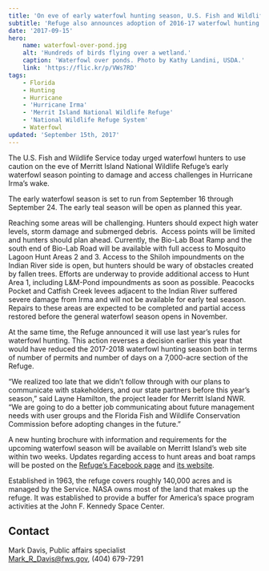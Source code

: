 ```yaml
---
title: 'On eve of early waterfowl hunting season, U.S. Fish and Wildlife Service’s Merritt Island NWR urges caution related to Hurricane Irma damage'
subtitle: 'Refuge also announces adoption of 2016-17 waterfowl hunting rules, reversing changes planned for upcoming hunting season'
date: '2017-09-15'
hero:
    name: waterfowl-over-pond.jpg
    alt: 'Hundreds of birds flying over a wetland.'
    caption: 'Waterfowl over ponds. Photo by Kathy Landini, USDA.'
    link: 'https://flic.kr/p/VWs7RD'
tags:
    - Florida
    - Hunting
    - Hurricane
    - 'Hurricane Irma'
    - 'Merrit Island National Wildlife Refuge'
    - 'National Wildlife Refuge System'
    - Waterfowl
updated: 'September 15th, 2017'
---
```


The U.S. Fish and Wildlife Service today urged waterfowl hunters to use caution on the eve of
Merritt Island National Wildlife Refuge’s early waterfowl season pointing to damage and access
challenges in Hurricane Irma’s wake.

The early waterfowl season is set to run from September 16 through September 24. The early
teal season will be open as planned this year.

Reaching some areas will be challenging. Hunters should expect high water levels, storm
damage and submerged debris.  Access points will be limited and hunters should plan ahead.
Currently, the Bio-Lab Boat Ramp and the south end of Bio-Lab Road will be available with full
access to Mosquito Lagoon Hunt Areas 2 and 3. Access to the Shiloh impoundments on the
Indian River side is open, but hunters should be wary of obstacles created by fallen trees. Efforts
are underway to provide additional access to Hunt Area 1, including L&amp;M-Pond impoundments
as soon as possible. Peacocks Pocket and Catfish Creek levees adjacent to the Indian River
suffered severe damage from Irma and will not be available for early teal season. Repairs to
these areas are expected to be completed and partial access restored before the general waterfowl
season opens in November.

At the same time, the Refuge announced it will use last year’s rules for waterfowl hunting. This
action reverses a decision earlier this year that would have reduced the 2017-2018 waterfowl
hunting season both in terms of number of permits and number of days on a 7,000-acre section of
the Refuge.

“We realized too late that we didn’t follow through with our plans to communicate with
stakeholders, and our state partners before this year’s season,” said Layne Hamilton, the project
leader for Merritt Island NWR. “We are going to do a better job communicating about future
management needs with user groups and the Florida Fish and Wildlife Conservation Commission
before adopting changes in the future.”

A new hunting brochure with information and requirements for the upcoming waterfowl season
will be available on Merritt Island’s web site within two weeks. Updates regarding access to
hunt areas and boat ramps will be posted on the [Refuge’s Facebook page](https://www.facebook.com/MerrittIslandNWR/) and [its website](https://www.fws.gov/refuge/Merritt_Island/).

Established in 1963, the refuge covers roughly 140,000 acres and is managed by the Service.
NASA owns most of the land that makes up the refuge. It was established to provide a buffer for
America’s space program activities at the John F. Kennedy Space Center.

## Contact

Mark Davis, Public affairs specialist  
[Mark_R_Davis@fws.gov](mailto:Mark_R_Davis@fws.gov), (404) 679-7291
